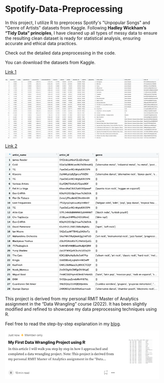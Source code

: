 # Spotify-Data-Preprocessing

In this project, I utilize R to preprocess Spotify's "Unpopular Songs" and "Genre of Artists" datasets from Kaggle. Following **Hadley Wickham’s “Tidy Data” principles**, I have cleaned up all types of messy data to ensure the resulting clean dataset is ready for statistical analysis, ensuring accurate and ethical data practices.

Check out the detailed data preprocessing in the code.

You can download the datasets from Kaggle.

[Link 1](https://www.kaggle.com/datasets/estienneggx/spotify-unpopular-songs?select=unpopular_songs.csv)

![Screenshot of unpopular songs csv](/img/unpopular_songs.png)

[Link 2](https://www.kaggle.com/datasets/estienneggx/spotify-unpopular-songs?select=z_genre_of_artists.csv)

![Screenshot of z_genre_of_artists csv](/img/z_genre_of_artists.png)

This project is derived from my personal RMIT Master of Analytics assignment in the “Data Wrangling” course (2022). It has been slightly modified and refined to showcase my data preprocessing techniques using R.

Feel free to read the step-by-step explanation in my [blog](https://medium.com/@cserinhk/my-first-data-wrangling-project-using-r-52af4c2e1885).

![Screenshot of medium blog](/img/medium.png)
